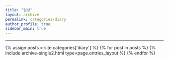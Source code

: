```yaml
---
title: "일상"
layout: archive
permalink: categories/diary
author_profile: true
sidebar_main: true
---
```


<!-- 공백이 포함되어 있는 카테고리 이름의 경우 site.categories['a b c'] 이런식으로! -->

***

{% assign posts = site.categories['diary'] %}
{% for post in posts %} {% include archive-single2.html type=page.entries_layout %} {% endfor %}
